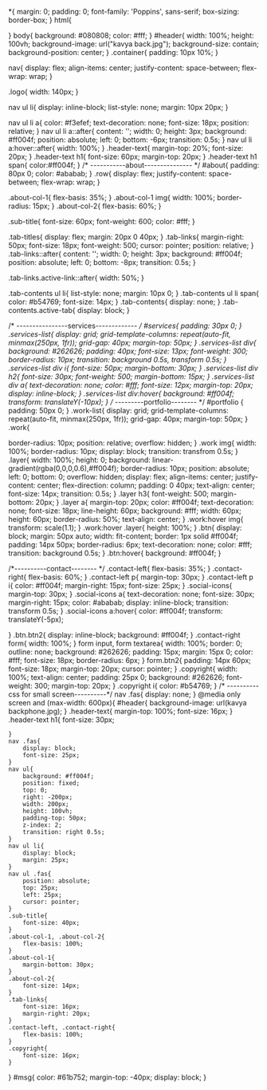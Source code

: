 *{
    margin: 0;
    padding: 0;
    font-family: 'Poppins', sans-serif;
    box-sizing: border-box;
}
html{

}
body{
    background: #080808;
    color: #fff;
}
 #header{
    width: 100%;
    height: 100vh;
    background-image: url("kavya back.jpg");
    background-size: contain;
    background-position: center;
 }
  .container{
    padding: 10px 10%;
  } 

  nav{
    display: flex;
    align-items: center;
    justify-content: space-between;
    flex-wrap: wrap;
  }

  .logo{
  width: 140px;
}
   
nav ul li{
   display: inline-block; 
   list-style: none;
   margin: 10px 20px;
}

nav ul li a{
    color: #f3efef;
    text-decoration: none;
    font-size: 18px;
    position: relative;
}
nav ul li a::after{
  content: '';
  width: 0;
  height: 3px;
  background: #ff004f;
  position: absolute;
  left: 0;
  bottom: -6px;
  transition: 0.5s;
}
nav ul li a:hover::after{
    width: 100%;
}
.header-text{
    margin-top: 20%;
    font-size: 20px;
}
.header-text h1{
    font-size: 60px;
    margin-top: 20px;
}
.header-text h1 span{
    color:#ff004f;
}
/* -----------about--------------- */
#about{
    padding: 80px 0;
    color: #ababab;
}
.row{
    display: flex;
    justify-content: space-between;
    flex-wrap: wrap;
}

.about-col-1{
    flex-basis: 35%;
}
.about-col-1 img{
    width: 100%;
    border-radius: 15px;
}
.about-col-2{
    flex-basis: 60%;
}

.sub-title{
    font-size: 60px;
    font-weight: 600;
    color: #fff;
}

.tab-titles{
    display: flex;
    margin: 20px 0 40px;
}
.tab-links{
    margin-right: 50px;
    font-size: 18px;
    font-weight: 500;
    cursor: pointer;
    position: relative;
}
.tab-links::after{
    content: '';
    width: 0; 
    height: 3px;
    background: #ff004f;
    position: absolute;
    left: 0;
    bottom: -8px;
    transition: 0.5s;
}

.tab-links.active-link::after{
    width: 50%;
}

.tab-contents ul li{
    list-style: none;
    margin: 10px 0;
}
.tab-contents ul li span{
    color: #b54769;
    font-size: 14px;
}
.tab-contents{
    display: none;
}
.tab-contents.active-tab{
    display: block;
}

/* ----------------services------------- */
#services{
    padding: 30px 0;
}
.services-list{
    display: grid;
    grid-template-columns: repeat(auto-fit, minmax(250px, 1fr));
    grid-gap: 40px;
    margin-top: 50px;
}
.services-list div{
    background: #262626;
    padding: 40px;
    font-size: 13px;
    font-weight: 300;
    border-radius: 10px;
    transition: background 0.5s, transform 0.5s;
}
.services-list div i{
    font-size: 50px;
    margin-bottom: 30px;
}
.services-list div h2{
    font-size: 30px;
    font-weight: 500;
    margin-bottom: 15px;
}
.services-list div a{
    text-decoration: none;
    color: #fff;
    font-size: 12px;
    margin-top: 20px;
    display: inline-block;
}
.services-list div:hover{
    background: #ff004f;
    transform: translateY(-10px);
}
/* ---------portfolio-------- */
#portfolio {
    padding: 50px 0;
}
.work-list{
    display: grid;
    grid-template-columns: repeat(auto-fit, minmax(250px, 1fr));
    grid-gap: 40px;
    margin-top: 50px;
}
.work{

border-radius: 10px;
position: relative;
overflow: hidden;
}
.work img{
    width: 100%;
    border-radius: 10px;
    display: block;
    transition: transfrom 0.5s;
}
.layer{
    width: 100%;
    height: 0;
    background: linear-gradient(rgba(0,0,0,0.6),#ff004f);
    border-radius: 10px;
    position: absolute;
    left: 0;
    bottom: 0;
    overflow: hidden;
    display: flex;
    align-items: center;
    justify-content: center;
    flex-direction: column;
    padding: 0 40px;
    text-align: center;
    font-size: 14px;
    transition: 0.5s;
}
.layer h3{
    font-weight: 500;
    margin-bottom: 20px;
}
.layer a{
    margin-top: 20px;
    color: #ff004f;
    text-decoration: none;
    font-size: 18px;
    line-height: 60px;
    background: #fff;
    width: 60px;
    height: 60px;
    border-radius: 50%;
    text-align: center;
}
.work:hover img{
    transform: scale(1.1);
}
.work:hover .layer{
    height: 100%;
}
.btn{
    display: block;
    margin: 50px auto;
    width: fit-content;
    border: 1px solid #ff004f;
    padding: 14px 50px;
    border-radius: 6px;
    text-decoration: none;
    color: #fff;
    transition: background  0.5s;
}
.btn:hover{
background: #ff004f;
}

/*----------contact-------- */
 .contact-left{
    flex-basis: 35%;
 }
    .contact-right{
        flex-basis: 60%;
    }
.contact-left p{
    margin-top: 30px;
} 
.contact-left p i{
    color: #ff004f;
    margin-right: 15px;
    font-size: 25px;
}
 .social-icons{
 margin-top: 30px;
}
.social-icons a{
    text-decoration: none;
    font-size: 30px;
    margin-right: 15px;
    color: #ababab;
    display: inline-block;
    transition: transform 0.5s;
}
.social-icons a:hover{
    color: #ff004f;
    transform: translateY(-5px);

}
.btn.btn2{
    display: inline-block;
    background: #ff004f;
}
.contact-right form{
    width: 100%;
}
form input, form textarea{
    width: 100%;
    border: 0;
    outline: none;
    background: #262626;
    padding: 15px;
    margin: 15px 0;
    color: #fff;
    font-size: 18px;
    border-radius: 6px;
}
form.btn2{
    padding: 14px 60px;
    font-size: 18px;
    margin-top: 20px;
    cursor: pointer;
}
.copyright{
    width: 100%;
    text-align: center;
    padding: 25px 0;
    background: #262626;
    font-weight: 300;
    margin-top: 20px;
}
.copyright i{
    color: #b54769;
}
/* ----------css for small screen----------*/
nav .fas{
    display: none;
}
@media only screen and (max-width: 600px){
    #header{
 background-image: url(kavya backphone.jpg);
    }
    .header-text{
        margin-top: 100%;
        font-size: 16px;
    }
    .header-text h1{
        font-size: 30px;

    }
    nav .fas{
        display: block;
        font-size: 25px;
    }
    nav ul{
        background: #ff004f;
        position: fixed;
        top: 0;
        right: -200px;
        width: 200px;
        height: 100vh;
        padding-top: 50px;
        z-index: 2;
        transition: right 0.5s;
    }
    nav ul li{
        display: block;
        margin: 25px;
    }
    nav ul .fas{
        position: absolute;
        top: 25px;
        left: 25px;
        cursor: pointer;
    }
    .sub-title{
        font-size: 40px;
    }
    .about-col-1, .about-col-2{
        flex-basis: 100%;
    }
    .about-col-1{
        margin-bottom: 30px;
    }
    .about-col-2{
        font-size: 14px;
    }
    .tab-links{
        font-size: 16px;
        margin-right: 20px;
    }
    .contact-left, .contact-right{
        flex-basis: 100%;
    }
    .copyright{
        font-size: 16px;
    }
} 
#msg{
    color: #61b752;
    margin-top: -40px;
    display: block;
}
